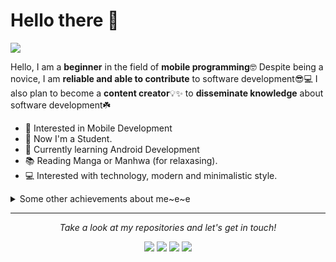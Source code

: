 



# Hello there 👋

![](https://github.com/halfrost/halfrost/blob/master/icons/header_1.png)

Hello, I am a **beginner** in the field of **mobile programming**🤓 Despite being a novice, I am **reliable and able to contribute** to software development😎💻 I also plan to become a **content creator**💡✨ to **disseminate knowledge** about software development☘️  

* 🧐   Interested in Mobile Development
* 💼   Now I'm a Student.
* 🌱   Currently learning Android Development
* 📚   Reading Manga or Manhwa (for relaxasing).
* 💻   Interested with technology, modern and minimalistic style.

<details>
  <summary>Some other achievements about me~e~e</summary>
  <br>

* 💖   My heart is in the work.
* 👑   Some GitHub statistical reports:

<p align="center">
<img align="center" src="https://github-readme-stats.vercel.app/api/top-langs/?username=AryaSuryaaa&hide_langs_below=1&theme=default&line_height=27&layout=compact" />
<img align="center" src="https://github-readme-stats.vercel.app/api?username=AryaSuryaaa&show_icons=true&count_private=true&include_all_commits=true&line_height=21" alt="halfrost's Github Stats" />
<img align="center" src="https://github-profile-trophy.vercel.app/?username=AryaSuryaaa&column=7" alt="halfrost's Github Trophy" />
</p>

</details>
  
<hr>
<p align="center">
  <i>Take a look at my repositories and let's get in touch!</i>

<p align="center">
<a href= "https://github.com/AryaSuryaaa"><img src="https://icons8.com/icon/62856/github"/></a>
<a href= "https://www.linkedin.com/in/aryasuryaa/"><img src="https://icons8.com/icon/13930/linkedin"/></a>
<a href= "https://www.instagram.com/aryasuryaa__/"><img src="https://icons8.com/icon/32323/instagram"/></a>
<a href= "https://discordapp.com/users/553898804978384899"><img src="https://icons8.com/icon/30998/discord"/></a>
</p>





<!--
**AryaSuryaaa/AryaSuryaaa** is a ✨ _special_ ✨ repository because its `README.md` (this file) appears on your GitHub profile.

Here are some ideas to get you started:

- 🔭 I’m currently working on ...
- 🌱 I’m currently learning ...
- 👯 I’m looking to collaborate on ...
- 🤔 I’m looking for help with ...
- 💬 Ask me about ...
- 📫 How to reach me: ...
- 😄 Pronouns: ...
- ⚡ Fun fact: ...
-->
